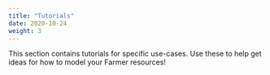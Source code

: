 ```yaml
---
title: "Tutorials"
date: 2020-10-24
weight: 3
---
```


This section contains tutorials for specific use-cases. Use these to help get ideas for how to model your Farmer resources!